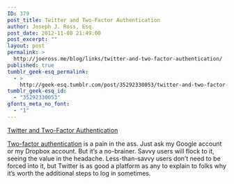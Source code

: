 ```yaml
---
ID: 379
post_title: Twitter and Two-Factor Authentication
author: Joseph J. Ross, Esq.
post_date: 2012-11-08 21:49:00
post_excerpt: ""
layout: post
permalink: >
  http://joeross.me/blog/links/twitter-and-two-factor-authentication/
published: true
tumblr_geek-esq_permalink:
  - >
    http://geek-esq.tumblr.com/post/35292330053/twitter-and-two-factor-authentication
tumblr_geek-esq_id:
  - "35292330053"
gfonts_meta_no_font:
  - "1"
---
```

<a href='http://techcrunch.com/2012/11/08/twitter-responds-about-implementing-two-factor-authentication-for-more-security-in-the-future/'>Twitter and Two-Factor Authentication</a><div class="link_description"><p><a href="http://en.wikipedia.org/wiki/Two-factor_authentication" target="_blank">Two-factor authentication</a> is a pain in the ass. Just ask my Google account or my Dropbox account. But it&#8217;s a no-brainer. Savvy users will flock to it, seeing the value in the headache. Less-than-savvy users don&#8217;t need to be forced into it, but Twitter is as good a platform as any to explain to folks why it&#8217;s worth the additional steps to log in sometimes.</p></div>